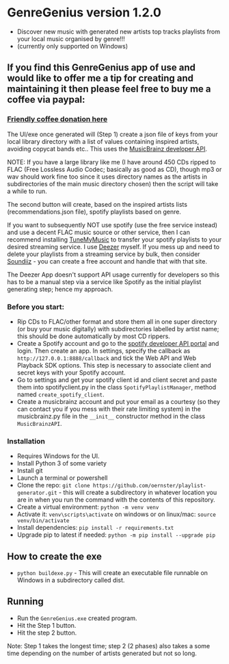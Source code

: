 # GenreGenius version 1.2.0

- Discover new music with generated new artists top tracks playlists from your local music organised by genre!!!
- (currently only supported on Windows)

## If you find this GenreGenius app of use and would like to offer me a tip for creating and maintaining it then please feel free to buy me a coffee via paypal:

### [Friendly coffee donation here](https://www.paypal.com/donate/?hosted_button_id=R3DFLDWT2PFC4)

The UI/exe once generated will (Step 1) create a json file of keys from your local library directory with a list of values containing inspired artists, avoiding copycat bands etc..  This uses the [MusicBrainz developer API](https://musicbrainz.org/).

NOTE: If you have a large library like me (I have around 450 CDs ripped to FLAC (Free Lossless Audio Codec; basically as good as CD), though mp3 or wav should work fine too since it uses directory names as the artists in subdirectories of the main music directory chosen) then the script will take a while to run.

The second button will create, based on the inspired artists lists (recommendations.json file), spotify playlists based on genre.

If you want to subsequently NOT use spotify (use the free service instead) and use a decent FLAC music source or other service, then I can recommend installing [TuneMyMusic](https://www.tunemymusic.com/) to transfer your spotify playlists to your desired streaming service.  I use [Deezer](https://www.deezer.com/en/) myself.
If you mess up and need to delete your playlists from a streaming service by bulk, then consider [Soundiiz](https://soundiiz.com/) - you can create a free account and handle that with that site.

The Deezer App doesn't support API usage currently for developers so this has to be a manual step via a service like Spotify as the initial playlist generating step; hence my approach.

### Before you start:

- Rip CDs to FLAC/other format and store them all in one super directory (or buy your music digitally) with subdirectories labelled by artist name; this should be done automatically by most CD rippers.
- Create a Spotify account and go to the [spotify developer API portal](https://developer.spotify.com/documentation/web-api) and login.  Then create an app.  In settings, specify the callback as `http://127.0.0.1:8888/callback` and tick the Web API and Web Playback SDK options.  This step is necessary to associate client and secret keys with your Spotify account. 
- Go to settings and get your spotify client id and client secret and paste them into spotifyclient.py in the class `SpotifyPlaylistManager`, method named `create_spotify_client`.
- Create a musicbrainz account and put your email as a courtesy (so they can contact you if you mess with their rate limiting system) in the musicbrainz.py file in the `__init__` constructor method in the class `MusicBrainzAPI`.

### Installation

- Requires Windows for the UI.
- Install Python 3 of some variety
- Install git
- Launch a terminal or powershell
- Clone the repo: ```git clone https://github.com/oernster/playlist-generator.git``` - this will create a subdirectory in whatever location you are in when you run the command with the contents of this repository.
- Create a virtual environment: ```python -m venv venv```
- Activate it: ```venv\scripts\activate``` on windows or on linux/mac: ```source venv/bin/activate```
- Install dependencies: ```pip install -r requirements.txt```
- Upgrade pip to latest if needed: ```python -m pip install --upgrade pip```

## How to create the exe

- ```python buildexe.py``` - This will create an executable file runnable on Windows in a subdirectory called dist.

## Running

- Run the `GenreGenius.exe` created program.
- Hit the Step 1 button.
- Hit the step 2 button.

Note: Step 1 takes the longest time; step 2 (2 phases) also takes a some time depending on the number of artists generated but not so long.
